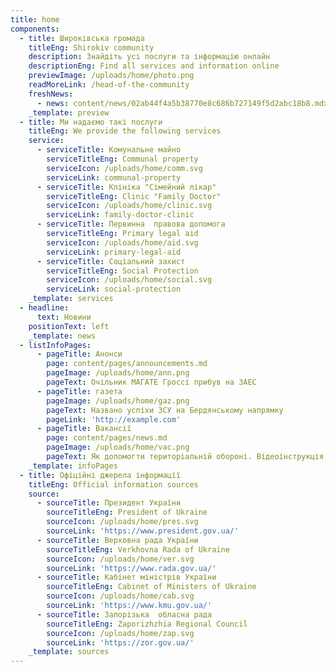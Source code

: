 ```yaml
---
title: home
components:
  - title: Широківська громада
    titleEng: Shirokiv community
    description: Знайдіть усі послуги та інформацію онлайн
    descriptionEng: Find all services and information online
    previewImage: /uploads/home/photo.png
    readMoreLink: /head-of-the-community
    freshNews:
      - news: content/news/02ab44f4a5b38770e8c686b727149f5d2abc18b8.mdx
    _template: preview
  - title: Ми надаємо такі послуги
    titleEng: We provide the following services
    service:
      - serviceTitle: Комунальне майно
        serviceTitleEng: Communal property
        serviceIcon: /uploads/home/comm.svg
        serviceLink: communal-property
      - serviceTitle: Клініка "Сімейний лікар"
        serviceTitleEng: Clinic "Family Doctor"
        serviceIcon: /uploads/home/clinic.svg
        serviceLink: family-doctor-clinic
      - serviceTitle: Первинна  правова допомога
        serviceTitleEng: Primary legal aid
        serviceIcon: /uploads/home/aid.svg
        serviceLink: primary-legal-aid
      - serviceTitle: Соціальний захист
        serviceTitleEng: Social Protection
        serviceIcon: /uploads/home/social.svg
        serviceLink: social-protection
    _template: services
  - headline:
      text: Новини
    positionText: left
    _template: news
  - listInfoPages:
      - pageTitle: Анонси
        page: content/pages/announcements.md
        pageImage: /uploads/home/ann.png
        pageText: Очільник МАГАТЕ Гроссі прибув на ЗАЕС
      - pageTitle: газета
        pageImage: /uploads/home/gaz.png
        pageText: Названо успіхи ЗСУ на Бердянському напрямку
        pageLink: 'http://example.com'
      - pageTitle: Вакансії
        page: content/pages/news.md
        pageImage: /uploads/home/vac.png
        pageText: Як допомогти територіальній обороні. Відеоінструкція.
    _template: infoPages
  - title: Офіційні джерела інформації
    titleEng: Official information sources
    source:
      - sourceTitle: Президент України
        sourceTitleEng: President of Ukraine
        sourceIcon: /uploads/home/pres.svg
        sourceLink: 'https://www.president.gov.ua/'
      - sourceTitle: Верховна рада України
        sourceTitleEng: Verkhovna Rada of Ukraine
        sourceIcon: /uploads/home/ver.svg
        sourceLink: 'https://www.rada.gov.ua/'
      - sourceTitle: Кабінет міністрів України
        sourceTitleEng: Cabinet of Ministers of Ukraine
        sourceIcon: /uploads/home/cab.svg
        sourceLink: 'https://www.kmu.gov.ua/'
      - sourceTitle: Запорізька  обласна рада
        sourceTitleEng: Zaporizhzhia Regional Council
        sourceIcon: /uploads/home/zap.svg
        sourceLink: 'https://zor.gov.ua/'
    _template: sources
---
```


